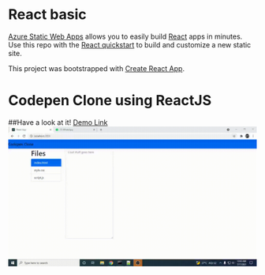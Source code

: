 # React basic

[Azure Static Web Apps](https://docs.microsoft.com/azure/static-web-apps/overview) allows you to easily build [React](https://reactjs.org/) apps in minutes. Use this repo with the [React quickstart](https://docs.microsoft.com/azure/static-web-apps/getting-started?tabs=react) to build and customize a new static site.

This project was bootstrapped with [Create React App](https://github.com/facebook/create-react-app).
# Codepen Clone using ReactJS 
##Have a look at it!
[Demo Link](https://delightful-island-046dbb810.1.azurestaticapps.net)
![Demo Gif](demo.gif "demo")
